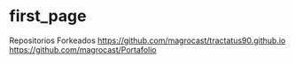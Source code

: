 # first_page

Repositorios Forkeados
https://github.com/magrocast/tractatus90.github.io
<br>
https://github.com/magrocast/Portafolio
